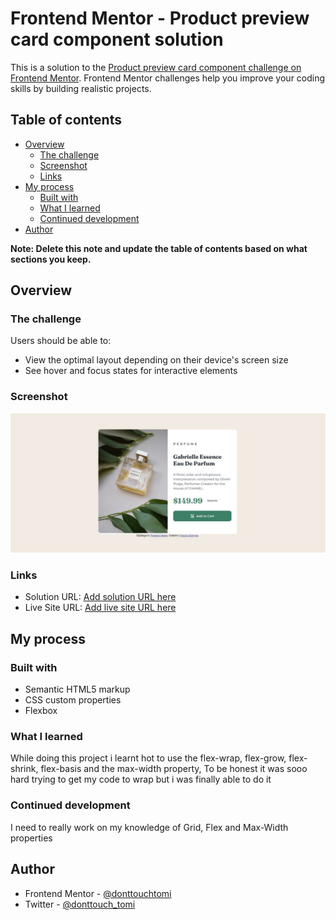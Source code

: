 # Frontend Mentor - Product preview card component solution

This is a solution to the [Product preview card component challenge on Frontend Mentor](https://www.frontendmentor.io/challenges/product-preview-card-component-GO7UmttRfa). Frontend Mentor challenges help you improve your coding skills by building realistic projects.

## Table of contents

- [Overview](#overview)
  - [The challenge](#the-challenge)
  - [Screenshot](#screenshot)
  - [Links](#links)
- [My process](#my-process)
  - [Built with](#built-with)
  - [What I learned](#what-i-learned)
  - [Continued development](#continued-development)
- [Author](#author)

**Note: Delete this note and update the table of contents based on what sections you keep.**

## Overview

### The challenge

Users should be able to:

- View the optimal layout depending on their device's screen size
- See hover and focus states for interactive elements

### Screenshot

![](./design/Screenshot.jpg)

### Links

- Solution URL: [Add solution URL here](https://github.com/donttouchtomi/Product-Review.git)
- Live Site URL: [Add live site URL here](https://admirable-taffy-9e8ed5.netlify.app/)

## My process

### Built with

- Semantic HTML5 markup
- CSS custom properties
- Flexbox

### What I learned

While doing this project i learnt hot to use the flex-wrap, flex-grow, flex-shrink, flex-basis and the max-width property, To be honest it was sooo hard trying to get my code to wrap but i was finally able to do it

### Continued development

I need to really work on my knowledge of Grid, Flex and Max-Width properties

## Author

- Frontend Mentor - [@donttouchtomi](https://www.frontendmentor.io/profile/donttouchtomi)
- Twitter - [@donttouch_tomi](https://www.twitter.com/donttouch_tomi)
